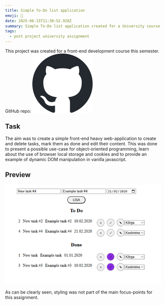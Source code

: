 ```yaml
---
title: Simple To-Do list application
emoji: 📌
date: 2025-06-15T11:30:52.928Z
summary: Simple To-Do list application created for a University course.
tags:
  - post project university assignment
---
```

T﻿his project was created for a front-end development course this semester. GitHub repo: [![GitHub logo](/src/assets/img/github-mark.svg)](https://github.com/tammmatTLU/1tunnitoo)

## T﻿ask

T﻿he aim was to create a simple front-end heavy web-application to create and delete tasks, mark them as done and edit their content. This was done to present a possible use-case for object-oriented programming, learn about the use of browser local storage and cookies and to provide an example of dynamic DOM manipulation in vanilla javascript.

## P﻿review

![Preview of To-Do list application](/src/assets/img/image_2025-06-15_143828261.png "To-Do preview")

A﻿s can be clearly seen, styling was not part of the main focus-points for this assignment.